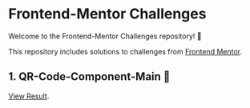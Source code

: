 # Frontend-Mentor Challenges

Welcome to the Frontend-Mentor Challenges repository! 🚀

This repository includes solutions to challenges from [Frontend Mentor](https://www.frontendmentor.io).

## 1. QR-Code-Component-Main 📱 

[View Result](https://samahtt.github.io/frontend-mentor-challenges/qr-code-component-main/).
